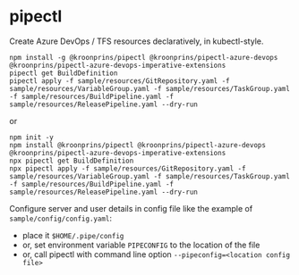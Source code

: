 # pipectl

Create Azure DevOps / TFS resources declaratively, in kubectl-style.

```
npm install -g @kroonprins/pipectl @kroonprins/pipectl-azure-devops @kroonprins/pipectl-azure-devops-imperative-extensions
pipectl get BuildDefinition
pipectl apply -f sample/resources/GitRepository.yaml -f sample/resources/VariableGroup.yaml -f sample/resources/TaskGroup.yaml -f sample/resources/BuildPipeline.yaml -f sample/resources/ReleasePipeline.yaml --dry-run
```

or

```
npm init -y
npm install @kroonprins/pipectl @kroonprins/pipectl-azure-devops @kroonprins/pipectl-azure-devops-imperative-extensions
npx pipectl get BuildDefinition
npx pipectl apply -f sample/resources/GitRepository.yaml -f sample/resources/VariableGroup.yaml -f sample/resources/TaskGroup.yaml -f sample/resources/BuildPipeline.yaml -f sample/resources/ReleasePipeline.yaml --dry-run
```

Configure server and user details in config file like the example of `sample/config/config.yaml`:

- place it `$HOME/.pipe/config`
- or, set environment variable `PIPECONFIG` to the location of the file
- or, call pipectl with command line option `--pipeconfig=<location config file>`
